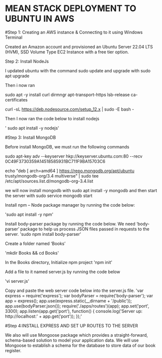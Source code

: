 # MEAN STACK DEPLOYMENT TO UBUNTU IN AWS

#Step 1: Creating an AWS instance & Connecting to it using Windows Terminal

Created an Amazon account and provisioned an Ubuntu Server 22.04 LTS (HVM), SSD Volume Type EC2 Instance with a free tier option.

Step 2: Install NodeJs

I updated ubuntu with the command sudo update and upgrade with sudo apt upgrade

Then i now ran 

sudo apt -y install curl dirmngr apt-transport-https lsb-release ca-certificates

curl -sL https://deb.nodesource.com/setup_12.x | sudo -E bash -

Then I now ran the code below to install nodejs

' sudo apt install -y nodejs'

#Step 3: Install MongoDB

Before install MongoDB, we must run the following commands

sudo apt-key adv --keyserver hkp://keyserver.ubuntu.com:80 --recv 0C49F3730359A14518585931BC711F9BA15703C6

echo "deb [ arch=amd64 ] https://repo.mongodb.org/apt/ubuntu trusty/mongodb-org/3.4 multiverse" | sudo tee /etc/apt/sources.list.d/mongodb-org-3.4.list

we will now install mongodb with sudo apt install -y mongodb and then start the server with sudo service mongodb start

Install npm – Node package manager by running the code below:

'sudo apt install -y npm'

Install body-parser package by running the code below. We need ‘body-parser’ package to help us process JSON files passed in requests to the server. 'sudo npm install body-parser'

Create a folder named ‘Books’

'mkdir Books && cd Books'

In the Books directory, Initialize npm project 'npm init'

Add a file to it named server.js by running the code below

'vi server.js'

Copy and paste the web server code below into the server.js file.
'var express = require('express'); var bodyParser = require('body-parser'); var app = express(); app.use(express.static(__dirname + '/public')); app.use(bodyParser.json()); require('./apps/routes')(app); app.set('port', 3300); app.listen(app.get('port'), function() { console.log('Server up: http://localhost:' + app.get('port')); });'

#Step 4:INSTALL EXPRESS AND SET UP ROUTES TO THE SERVER

We also will use Mongoose package which provides a straight-forward, schema-based solution to model your application data. We will use Mongoose to establish a schema for the database to store data of our book register.

